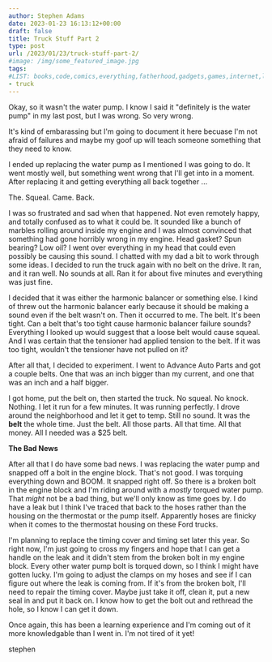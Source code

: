 ```yaml
---
author: Stephen Adams
date: 2023-01-23 16:13:12+00:00
draft: false
title: Truck Stuff Part 2
type: post
url: /2023/01/23/truck-stuff-part-2/
#image: /img/some_featured_image.jpg
tags:
#LIST: books,code,comics,everything,fatherhood,gadgets,games,internet,life,movies,music,nerd,podcasting,politics,random,science,tech,tv,video,work,writing
- truck
---
```


Okay, so it wasn't the water pump. I know I said it "definitely is the water pump" in my last post, but I was wrong. So very wrong.

It's kind of embarassing but I'm going to document it here becuase I'm not afraid of failures and maybe my goof up will teach someone something that they need
to know.

I ended up replacing the water pump as I mentioned I was going to do. It went mostly well, but something went wrong that I'll get into in a moment. After replacing it 
and getting everything all back together ...

The. Squeal. Came. Back.

I was so frustrated and sad when that happened. Not even remotely happy, and totally confused as to what it could be. It sounded like a bunch of marbles rolling around
inside my engine and I was almost convinced that something had gone horribly wrong in my engine. Head gasket? Spun bearing? Low oil? I went over everything in my head that
could even possibly be causing this sound. I chatted with my dad a bit to work through some ideas. I decided to run the truck again with no belt on the drive. It ran, and it 
ran well. No sounds at all. Ran it for about five minutes and everything was just fine.

I decided that it was either the harmonic balancer or something else. I kind of threw out the harmonic balancer early because it should be making a sound even if the belt wasn't on.
Then it occurred to me. The belt. It's been tight. Can a belt that's too tight cause harmonic balancer failure sounds? Everything I looked up would suggest that a loose belt would cause
squeal. And I was certain that the tensioner had applied tension to the belt. If it was too tight, wouldn't the tensioner have not pulled on it? 

After all that, I decided to experiment. I went to Advance Auto Parts and got a couple belts. One that was an inch bigger than my current, and one that was an inch and a half bigger.

I got home, put the belt on, then started the truck. No squeal. No knock. Nothing. I let it run for a few minutes. It was running perfectly. I drove around the neighborhood and let it get to
temp. Still no sound. It was the **belt** the whole time. Just the belt. All those parts. All that time. All that money. All I needed was a $25 belt. 

**The Bad News**

After all that I do have some bad news. I was replacing the water pump and snapped off a bolt in the engine block. That's not good. I was torquing everything down and BOOM. It snapped right
off. So there is a broken bolt in the engine block and I'm riding around with a _mostly_ torqued water pump. That _might_ not be a bad thing, but we'll only know as time goes by. I do have a leak
but I think I've traced that back to the hoses rather than the housing on the thermostat or the pump itself. Apparently hoses are finicky when it comes to the thermostat housing on these Ford
trucks. 

I'm planning to replace the timing cover and timing set later this year. So right now, I'm just going to cross my fingers and hope that I can get a handle on the leak and it didn't stem from the
broken bolt in my engine block. Every other water pump bolt is torqued down, so I think I might have gotten lucky. I'm going to adjust the clamps on my hoses and see if I can figure out where the leak
is coming from. If it's from the broken bolt, I'll need to repair the timing cover. Maybe just take it off, clean it, put a new seal in and put it back on. I know how to get the bolt out and rethread
the hole, so I know I can get it down.

Once again, this has been a learning experience and I'm coming out of it more knowledgable than I went in. I'm not tired of it yet!

stephen
